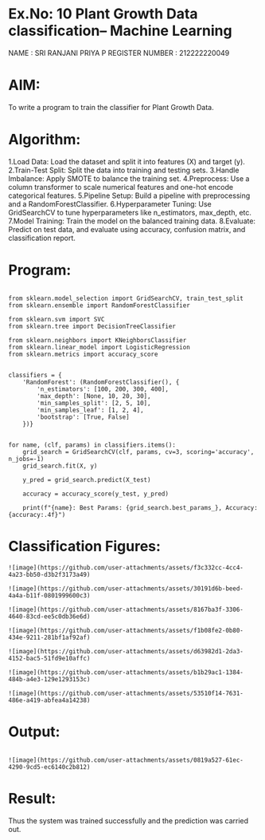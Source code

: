 # Ex.No: 10 Plant Growth Data classification– Machine Learning  

NAME : SRI RANJANI PRIYA P
REGISTER NUMBER : 212222220049

# AIM: 
To write a program to train the classifier for Plant Growth Data.

# Algorithm:

1.Load Data: Load the dataset and split it into features (X) and target (y).
2.Train-Test Split: Split the data into training and testing sets.
3.Handle Imbalance: Apply SMOTE to balance the training set.
4.Preprocess: Use a column transformer to scale numerical features and one-hot encode categorical features.
5.Pipeline Setup: Build a pipeline with preprocessing and a RandomForestClassifier.
6.Hyperparameter Tuning: Use GridSearchCV to tune hyperparameters like n_estimators, max_depth, etc.
7.Model Training: Train the model on the balanced training data.
8.Evaluate: Predict on test data, and evaluate using accuracy, confusion matrix, and classification report.

# Program:
```

from sklearn.model_selection import GridSearchCV, train_test_split
from sklearn.ensemble import RandomForestClassifier

from sklearn.svm import SVC
from sklearn.tree import DecisionTreeClassifier

from sklearn.neighbors import KNeighborsClassifier
from sklearn.linear_model import LogisticRegression
from sklearn.metrics import accuracy_score


classifiers = {
    'RandomForest': (RandomForestClassifier(), {
        'n_estimators': [100, 200, 300, 400],
        'max_depth': [None, 10, 20, 30],
        'min_samples_split': [2, 5, 10],
        'min_samples_leaf': [1, 2, 4],
        'bootstrap': [True, False]
    })}


for name, (clf, params) in classifiers.items():
    grid_search = GridSearchCV(clf, params, cv=3, scoring='accuracy', n_jobs=-1)
    grid_search.fit(X, y)

    y_pred = grid_search.predict(X_test)

    accuracy = accuracy_score(y_test, y_pred)

    print(f"{name}: Best Params: {grid_search.best_params_}, Accuracy: {accuracy:.4f}")

```
# Classification Figures:
```
![image](https://github.com/user-attachments/assets/f3c332cc-4cc4-4a23-bb50-d3b2f3173a49)

![image](https://github.com/user-attachments/assets/30191d6b-beed-4a4a-b11f-0801999600c3)

![image](https://github.com/user-attachments/assets/8167ba3f-3306-4640-83cd-ee5c0db36e6d)

![image](https://github.com/user-attachments/assets/f1b08fe2-0b80-434e-9211-281bf1af92af)

![image](https://github.com/user-attachments/assets/d63982d1-2da3-4152-bac5-51fd9e10affc)

![image](https://github.com/user-attachments/assets/b1b29ac1-1384-484b-a4e3-129e1293153c)

![image](https://github.com/user-attachments/assets/53510f14-7631-486e-a419-abfea4a14238)
```

# Output:
```
                           
![image](https://github.com/user-attachments/assets/0819a527-61ec-4290-9cd5-ec6140c2b812)

```
# Result:
Thus the system was trained successfully and the prediction was carried out.
